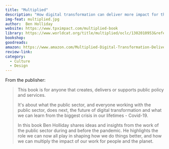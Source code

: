 ```yaml
---
title: "Multiplied"
description: "How digital transformation can deliver more impact for the public sector"
img-feat: multiplied.jpg
author:  Ben Holliday
website: https://www.tpximpact.com/multiplied-book
library: https://www.worldcat.org/title/multiplied/oclc/1302010953&referer=brief_results
bookshop: 
goodreads: 
amazon: https://www.amazon.com/Multiplied-Digital-Transformation-Deliver-Impact/dp/1802274111/ref=sr_1_2?crid=123JCI27YYTIT&keywords=multiplied&qid=1653073422&sprefix=multiplied%2Caps%2C168&sr=8-2
review-link: 
category:
  - Culture
  - Design
---
```


From the publisher:

> This book is for anyone that creates, delivers or supports public policy and services.
>
> It's about what the public sector, and everyone working with the public sector, does next, the future of digital transformation and what we can learn from the biggest crisis in our lifetimes - Covid-19.
>
> In this book Ben Holliday shares ideas and insights from the work of the public sector during and before the pandemic. He highlights the role we can now all play in shaping how we do things better, and how we can multiply the impact of our work for people and the planet.
